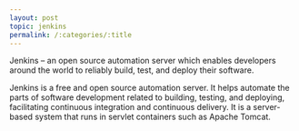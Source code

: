 ```yaml
---
layout: post
topic: jenkins
permalink: /:categories/:title
---
```

Jenkins – an open source automation server which enables developers around the world to reliably build, test, and deploy their software.

Jenkins is a free and open source automation server. It helps automate the parts of software development related to building, testing, and deploying, facilitating continuous integration and continuous delivery. It is a server-based system that runs in servlet containers such as Apache Tomcat.
